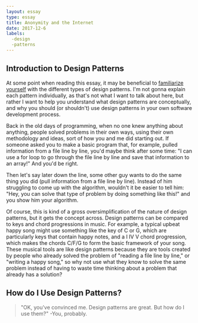 ```yaml
---
layout: essay
type: essay
title: Anonymity and the Internet
date: 2017-12-6
labels:
  -design
  -patterns
---
```


## Introduction to Design Patterns

At some point when reading this essay, it may be beneficial to [familiarize yourself](https://sourcemaking.com/design_patterns) with the different types of design patterns. I'm not gonna explain each pattern individually, as that's not what I want to talk about here, but rather I want to help you understand what design patterns are conceptually, and why you should (or shouldn't) use design patterns in your own software development process.

Back in the old days of programming, when no one knew anything about anything, people solved problems in their own ways, using their own methodology and ideas, sort of how you and me did starting out. If someone asked you to make a basic program that, for example, pulled information from a file line by line, you'd maybe think after some time: "I can use a for loop to go through the file line by line and save that information to an array!" And you'd be right.

Then let's say later down the line, some other guy wants to do the same thing you did (pull information from a file line by line). Instead of him struggling to come up with the algorithm, wouldn't it be easier to tell him: "Hey, you can solve that type of problem by doing something like this!" and you show him your algorithm.

Of course, this is kind of a gross oversimplification of the nature of design patterns, but it gets the concept across. Design patterns can be compared to keys and chord progressions in music. For example, a typical upbeat happy song might use something like the key of C or G, which are particularly keys that contain happy notes, and a I IV V chord progression, which makes the chords C/F/G to form the basic framework of your song. These musical tools are like design patterns because they are tools created by people who already solved the problem of "reading a file line by line," or "writing a happy song," so why not use what they know to solve the same problem instead of having to waste time thinking about a problem that already has a solution?

## How do I Use Design Patterns?

> "OK, you've convinced me. Design patterns are great. But how do I use them?" -You, probably.








